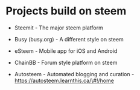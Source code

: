 # Projects build on steem

* Steemit - The major steem platform

* Busy \(busy.org\) - A different style on steem

* eSteem - Mobile app for iOS and Android

* ChainBB - Forum style platform on steem

* Autosteem - Automated blogging and curation - https://autosteem.learnthis.ca/\#!/home



